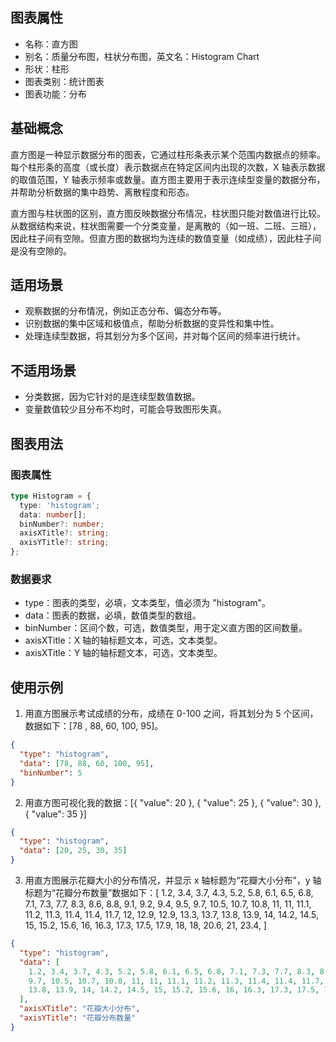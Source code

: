 ## 图表属性

- 名称：直方图
- 别名：质量分布图，柱状分布图，英文名：Histogram Chart
- 形状：柱形
- 图表类别：统计图表
- 图表功能：分布

## 基础概念

直方图是一种显示数据分布的图表，它通过柱形条表示某个范围内数据点的频率。每个柱形条的高度（或长度）表示数据点在特定区间内出现的次数，X 轴表示数据的取值范围，Y 轴表示频率或数量。直方图主要用于表示连续型变量的数据分布，并帮助分析数据的集中趋势、离散程度和形态。

直方图与柱状图的区别，直方图反映数据分布情况，柱状图只能对数值进行比较。从数据结构来说，柱状图需要一个分类变量，是离散的（如一班、二班、三班），因此柱子间有空隙。但直方图的数据均为连续的数值变量（如成绩），因此柱子间是没有空隙的。

## 适用场景

- 观察数据的分布情况，例如正态分布、偏态分布等。
- 识别数据的集中区域和极值点，帮助分析数据的变异性和集中性。
- 处理连续型数据，将其划分为多个区间，并对每个区间的频率进行统计。

## 不适用场景

- 分类数据，因为它针对的是连续型数值数据。
- 变量数值较少且分布不均时，可能会导致图形失真。

## 图表用法

### 图表属性

```typescript
type Histogram = {
  type: 'histogram';
  data: number[];
  binNumber?: number;
  axisXTitle?: string;
  axisYTitle?: string;
};
```

### 数据要求

- type：图表的类型，必填，文本类型，值必须为 "histogram"。
- data：图表的数据，必填，数值类型的数组。
- binNumber：区间个数，可选，数值类型，用于定义直方图的区间数量。
- axisXTitle：X 轴的轴标题文本，可选，文本类型。
- axisXTitle：Y 轴的轴标题文本，可选，文本类型。

## 使用示例

1. 用直方图展示考试成绩的分布，成绩在 0-100 之间，将其划分为 5 个区间，数据如下：[78 , 88, 60, 100, 95]。

```json
{
  "type": "histogram",
  "data": [78, 88, 60, 100, 95],
  "binNumber": 5
}
```

2. 用直方图可视化我的数据：[{ "value": 20 }, { "value": 25 }, { "value": 30 }, { "value": 35 }]

```json
{
  "type": "histogram",
  "data": [20, 25, 30, 35]
}
```

3. 用直方图展示花瓣大小的分布情况，并显示 x 轴标题为“花瓣大小分布”，y 轴标题为“花瓣分布数量”数据如下：[
   1.2, 3.4, 3.7, 4.3, 5.2, 5.8, 6.1, 6.5, 6.8, 7.1, 7.3, 7.7, 8.3, 8.6, 8.8, 9.1, 9.2, 9.4, 9.5,
   9.7, 10.5, 10.7, 10.8, 11, 11, 11.1, 11.2, 11.3, 11.4, 11.4, 11.7, 12, 12.9, 12.9, 13.3, 13.7,
   13.8, 13.9, 14, 14.2, 14.5, 15, 15.2, 15.6, 16, 16.3, 17.3, 17.5, 17.9, 18, 18, 20.6, 21, 23.4,
   ]

```json
{
  "type": "histogram",
  "data": [
    1.2, 3.4, 3.7, 4.3, 5.2, 5.8, 6.1, 6.5, 6.8, 7.1, 7.3, 7.7, 8.3, 8.6, 8.8, 9.1, 9.2, 9.4, 9.5,
    9.7, 10.5, 10.7, 10.8, 11, 11, 11.1, 11.2, 11.3, 11.4, 11.4, 11.7, 12, 12.9, 12.9, 13.3, 13.7,
    13.8, 13.9, 14, 14.2, 14.5, 15, 15.2, 15.6, 16, 16.3, 17.3, 17.5, 17.9, 18, 18, 20.6, 21, 23.4
  ],
  "axisXTitle": "花瓣大小分布",
  "axisYTitle": "花瓣分布数量"
}
```
